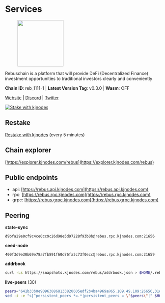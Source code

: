 # Services

<figure><img src="https://raw.githubusercontent.com/kj89/testnet_manuals/main/pingpub/logos/rebus.png" width="150" alt=""><figcaption></figcaption></figure>

Rebuschain is a platform that will provide DeFi (Decentralized Finance)  investment opportunities to traditional investors clearly and conveniently

**Chain ID**: reb_1111-1 | **Latest Version Tag**: v0.3.0 | **Wasm**: OFF

[Website](https://www.rebuschain.com) | [Discord](https://discord.gg/rebuschain) | [Twitter](https://twitter.com/RebusChain)

[![Stake with kjnodes](https://i.ibb.co/cr44Q8j/button-stake-with-kjnodes.png)](https://restake.app/rebus/rebusvaloper1vndzy8y55ylgpmmsc34uy8rm6kqlml6ffs9lrv)

## Restake

[Restake with kjnodes](https://restake.app/rebus/rebusvaloper1vndzy8y55ylgpmmsc34uy8rm6kqlml6ffs9lrv) (every 5 minutes)
## Chain explorer
[https://explorer.kjnodes.com/rebus](https://explorer.kjnodes.com/rebus)

## Public endpoints

* api: [https://rebus.api.kjnodes.com](https://rebus.api.kjnodes.com)
* rpc: [https://rebus.rpc.kjnodes.com](https://rebus.rpc.kjnodes.com)
* grpc: [https://rebus.grpc.kjnodes.com](https://rebus.grpc.kjnodes.com)

## Peering

**state-sync**

```text
d9bfa29e0cf9c4ce0cc9c26d98e5d97228f93b0b@rebus.rpc.kjnodes.com:21656
```

**seed-node**

```text
400f3d9e30b69e78a7fb891f60d76fa3c73f0ecc@rebus.rpc.kjnodes.com:21659
```

**addrbook**
```bash
curl -Ls https://snapshots.kjnodes.com/rebus/addrbook.json > $HOME/.rebusd/config/addrbook.json
```

**live-peers** (30)
```bash
peers="641b33b0e909630868133820605edf2b4ba4969a@65.109.49.109:26656,31dc5c39b845d4e4dedaf1942fbc3afbc2483cf4@65.108.97.58:21656,faf349e185255c4aa2786da4f8ac70ea13849db0@169.155.45.128:26656,e6f1684ed8ed5c586b188bf7088026da4ffdaff6@134.65.193.78:26656,4e3e545e85000045ef44905ab683a5db6f87cdbe@88.198.32.17:37656,b212d5740b2e11e54f56b072dc13b6134650cfb5@169.155.168.16:26656,8f023504e27873141164b6fbf1c4b788ff8d533b@159.69.200.24:26656,a3d975c913570ad217d9a3de01a8616ad5ce20f8@142.132.128.137:26656,ab6a4ae2857ac05fa8f45b03871fa3945193fc61@46.4.81.204:35656,2b7c9ae046c35b48cb7d3d16416c3f36ab648f66@149.102.136.149:26656,237bfc05da5f8cabee00f148995333f37186d232@164.68.121.101:26656,f4ad005ee8ec25508c498294e9e83d81b188ea49@185.248.24.16:21656,241c83e7a6ff769d66be0c4848db44cdcac8b4b0@192.99.62.83:26656,89ded0a3987d22e46b756fead439e2a4d25f23cb@185.144.99.30:26656,b8c42fcb311b47cdb8285b5697f661fbba5bf1a5@51.68.157.129:26656,34e3178b6e0f25451fd690c15fc199d5a9bdfb9b@15.204.197.11:26656,30ff8100fefac53ee40ef7631f1a3c66ca2b82cf@135.181.164.90:26656,92245ff5c7a4b293d2f0c7f9afca0ddad2e0fb52@65.108.244.178:26656,b1dcbb37514fbe215be54079e71aa39dac7fd0ae@64.5.123.203:26656,346bf012c17fa30ef70ae72f082374838626532a@65.108.106.131:26696,ae67d4c37632435e0d5f27041f50af20d227bdc2@93.170.72.118:21656,0fedf7695d9e2721663c1d573d6d81a14c21533e@65.21.90.137:12856,1fcb45323f9045707c0c344a60d7cb906008cfaf@65.109.80.176:26656,89757803f40da51678451735445ad40d5b15e059@169.155.44.106:26656,d3a8fdbe6776fc71998fa893abcd634461b52b19@65.109.92.241:40106,6dc49b312a98051351f0347568c294fea83a5f9a@51.79.27.21:11656,10eb2d456219ea712c696251ddf231bbec6d987c@65.109.37.58:15656,07b84cf4b47a2e5ad251267716fe05bcf30330cd@65.21.170.3:29656,d12f9b52ca0e11cdeca5c46e802249ade4c39c45@185.248.24.40:26656,d9bfa29e0cf9c4ce0cc9c26d98e5d97228f93b0b@65.109.88.38:21656"
sed -i -e "s|^persistent_peers *=.*|persistent_peers = \"$peers\"|" $HOME/.rebusd/config/config.toml
```
